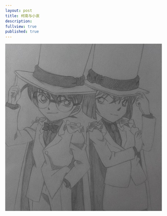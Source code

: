 ```yaml
---
layout: post
title: 柯南与小哀
description:
fullview: true
published: true
---
```



![柯南与小哀](/images/sketches/others/2014/0.jpg)
